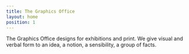 ```yaml
---
title: The Graphics Office
layout: home
position: 1
---
```

The Graphics Office designs for exhibitions and print.
We give visual and verbal form to an idea, a notion, a sensibility, a group of facts.
